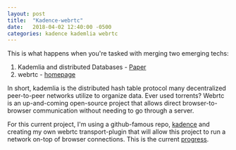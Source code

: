 ```yaml
---
layout: post
title:  "Kadence-webrtc"
date:   2018-04-02 12:40:00 -0500
categories: kadence kademlia webrtc
---
```

This is what happens when you're tasked with merging two emerging techs:
1. Kademlia and distributed Databases - [Paper][kademlia-paper]
2. webrtc - [homepage][webrtc-home]

In short, kademlia is the distributed hash table protocol many decentralized peer-to-peer networks utilize to organize data. Ever used torrents? Webrtc is an up-and-coming open-source project that allows direct browser-to-browser communication without needing to go through a server.

For this current project, I'm using a github-famous repo, [kadence][kadence-github] and creating my own webrtc transport-plugin that will allow this project to run a network on-top of browser connections. This is the current [progress][repo-home].


[repo-home]: https://github.com/DRC9702/kadence-webrtc
[kademlia-paper]: https://pdos.csail.mit.edu/~petar/papers/maymounkov-kademlia-lncs.pdf
[webrtc-home]: https://webrtc.org/
[kadence-github]: https://kadence.github.io/
